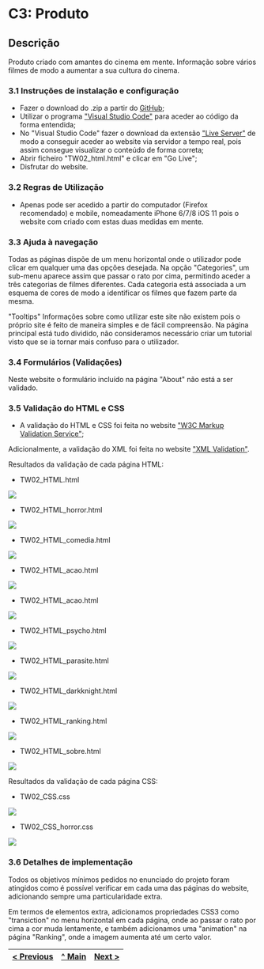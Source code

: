 # C3: Produto

## Descrição

Produto criado com amantes do cinema em mente. Informação sobre vários filmes de modo a aumentar a sua cultura do cinema.

### 3.1 Instruções de instalação e configuração

- Fazer o download do .zip a partir do [GitHub](https://github.com/TCM-TW02/trabalhofinal);
- Utilizar o programa ["Visual Studio Code"](https://code.visualstudio.com/) para aceder ao código da forma entendida; 
- No "Visual Studio Code" fazer o download da extensão ["Live Server"](https://marketplace.visualstudio.com/items?itemName=ritwickdey.LiveServer) de modo a conseguir aceder ao website via servidor a tempo real, pois assim consegue visualizar o conteúdo de forma correta;
- Abrir ficheiro "TW02_html.html" e clicar em "Go Live";
- Disfrutar do website.

### 3.2 Regras de Utilização

- Apenas pode ser acedido a partir do computador (Firefox recomendado) e mobile, nomeadamente iPhone 6/7/8 iOS 11 pois o website com criado com estas duas medidas em mente.

### 3.3 Ajuda à navegação

Todas as páginas dispõe de um menu horizontal onde o utilizador pode clicar em qualquer uma das opções desejada. Na opção "Categories", um sub-menu aparece assim que passar o rato por cima, permitindo aceder a três categorias de filmes diferentes. Cada categoria está associada a um esquema de cores de modo a identificar os filmes que fazem parte da mesma.

"Tooltips"
Informações sobre como utilizar este site não existem pois o próprio site é feito de maneira simples e de fácil compreensão. Na página principal está tudo dividido, não consideramos necessário criar um tutorial visto que se ia tornar mais confuso para o utilizador.

### 3.4 Formulários (Validações)

Neste website o formulário incluído na página "About" não está a ser validado.

### 3.5 Validação do HTML e CSS

- A validação do HTML e CSS foi feita no website ["W3C Markup Validation Service"](https://validator.w3.org/);

Adicionalmente, a validação do XML foi feita no website ["XML Validation"](https://www.xmlvalidation.com/).

Resultados da validação de cada página HTML:

- TW02_HTML.html

![](ficheiros_auxiliares/TW02_HTML_validation.png)

- TW02_HTML_horror.html

![](ficheiros_auxiliares/TW02_HTML_horror_validation.png)

- TW02_HTML_comedia.html

![](ficheiros_auxiliares/TW02_HTML_comedia_validation.png)

- TW02_HTML_acao.html

![](ficheiros_auxiliares/TW02_HTML_acao_validation.png)

- TW02_HTML_acao.html

![](ficheiros_auxiliares/TW02_HTML_acao_validation.png)

- TW02_HTML_psycho.html

![](ficheiros_auxiliares/TW02_HTML_psycho_validation.png)

- TW02_HTML_parasite.html

![](ficheiros_auxiliares/TW02_HTML_parasite_validation.png)

- TW02_HTML_darkknight.html

![](ficheiros_auxiliares/TW02_HTML_darkknight_validation.png)

- TW02_HTML_ranking.html

![](ficheiros_auxiliares/TW02_HTML_ranking_validation.png)

- TW02_HTML_sobre.html

![](ficheiros_auxiliares/TW02_HTML_sobre_validation.png)

Resultados da validação de cada página CSS:

- TW02_CSS.css

![](ficheiros_auxiliares/TW02_CSS_validation.png)

- TW02_CSS_horror.css

![](ficheiros_auxiliares/TW02_CSS_horror_validation.png)

### 3.6 Detalhes de implementação

Todos os objetivos mínimos pedidos no enunciado do projeto foram atingidos como é possível verificar em cada uma das páginas do website, adicionando sempre uma particularidade extra.

Em termos de elementos extra, adicionamos propriedades CSS3 como "transiction" no menu horizontal em cada página, onde ao passar o rato por cima a cor muda lentamente, e também adicionamos uma "animation" na página "Ranking", onde a imagem aumenta até um certo valor.

<table>
<thead>
<tr>
<th align="left"><a href="https://github.com/TCM-TW02/trabalhofinal/blob/main/docs/c2.md">&lt; Previous</a></th>
<th align="center"><a href="https://github.com/TCM-TW02/trabalhofinal#report">^ Main</a></th>
<th align="right"><a href="https://github.com/TCM-TW02/trabalhofinal/blob/main/docs/c4.md">Next &gt;</a></th>
</tr>
</thead>
</table>


